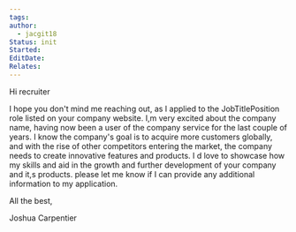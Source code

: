 ```yaml
---
tags: 
author:
  - jacgit18
Status: init
Started: 
EditDate: 
Relates:
---
```

Hi recruiter  
  
I hope you don't mind me reaching out, as I applied to the JobTitlePosition role listed on your company website. I,m very excited about the company name, having now been a user of the company service for the last couple of years. I know the company's goal is to acquire more customers globally, and with the rise of other competitors entering the market, the company needs to create innovative features and products. I d love to showcase how my skills and aid in the growth and further development of your company and it,s products. please let me know if I can provide any additional information to my application.  
  
All the best,  
  
Joshua Carpentier